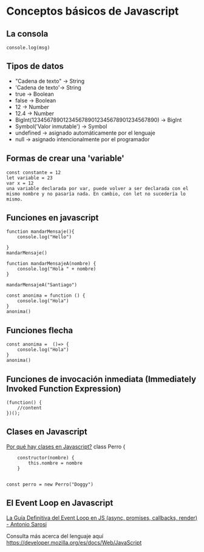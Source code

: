 # Conceptos básicos de Javascript

## La consola 
    console.log(msg)
## Tipos de datos
- "Cadena de texto" -> String
- 'Cadena de texto'-> String
- true  -> Boolean
- false -> Boolean
- 12 -> Number
- 12.4 -> Number 
- BigInt(1234567890123456789012345678901234567890) -> BigInt
- Symbol('Valor inmutable') -> Symbol
- undefined -> asignado automáticamente por el lenguaje
- null -> asignado intencionalmente por el programador

## Formas de crear una 'variable'
    const constante = 12
    let variable = 23 
    var x = 12
    una variable declarada por var, puede volver a ser declarada con el mismo nombre y no pasaría nada. En cambio, con let no sucedería lo mismo. 
    

## Funciones en javascript
    function mandarMensaje(){
        console.log("Hello")

    }
    mandarMensaje() 

    function mandarMensajeA(nombre) {
        console.log("Hola " + nombre)
    }

    mandarMensajeA("Santiago")

    const anonima = function () {
        console.log("Hola")
    }
    anonima()
    
## Funciones flecha
    const anonima =  ()=> {
        console.log("Hola")
    }
    anonima()
    


## Funciones de invocación inmediata (Immediately Invoked Function Expression)


    (function() {
        //content
    })();
## Clases en Javascript
[Por qué hay clases en Javascript?](https://es.stackoverflow.com/questions/28187/por-qu%C3%A9-no-hay-clases-en-javascript/28215)
    class Perro {

        constructor(nombre) {
            this.nombre = nombre
        }


    const perro = new Perro("Doggy")
## El Event Loop en Javascript

[La Guía Definitiva del Event Loop en JS (async, promises, callbacks, render) - Antonio Sarosi](https://youtu.be/dX2lThXc0p4)

Consulta más acerca del lenguaje aquí https://developer.mozilla.org/es/docs/Web/JavaScript




